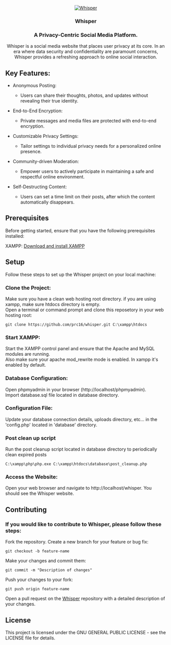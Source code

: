 <div align="center">

[![Whisper](https://raw.githubusercontent.com/prc16/whisper/master/.github/whisper-logo.png)](#readme)

### Whisper
### A Privacy-Centric Social Media Platform.  

Whisper is a social media website that places user privacy at its core. In an era where data security and confidentiality are paramount concerns, Whisper provides a refreshing approach to online social interaction.  
  
</div>

## Key Features:  
  
* Anonymous Posting:  
    * Users can share their thoughts, photos, and updates without revealing their true identity.  
  
* End-to-End Encryption:  
    * Private messages and media files are protected with end-to-end encryption.  
  
* Customizable Privacy Settings:  
    * Tailor settings to individual privacy needs for a personalized online presence.  

* Community-driven Moderation:  
    * Empower users to actively participate in maintaining a safe and respectful online environment.  

* Self-Destructing Content:
    * Users can set a time limit on their posts, after which the content automatically disappears.
  
## Prerequisites  
Before getting started, ensure that you have the following prerequisites installed:  
  
XAMPP: [Download and install XAMPP](https://www.apachefriends.org/download.html)  

## Setup  
Follow these steps to set up the Whisper project on your local machine:  
  
### Clone the Project:  
Make sure you have a clean web hosting root directory. if you are using xampp, make sure htdocs directory is empty.  
Open a terminal or command prompt and clone this reposetory in your web hosting root:  

    git clone https://github.com/prc16/whisper.git C:\xampp\htdocs
  
### Start XAMPP:
  Start the XAMPP control panel and ensure that the Apache and MySQL modules are running.  
  Also make sure your apache mod_rewrite mode is enabled. In xampp it's enabled by default.  
  
### Database Configuration:  
Open phpmyadmin in your browser (http://localhost/phpmyadmin).  
Import database.sql file located in database directory.  
  
### Configuration File:  
Update your database connection details, uploads directory, etc...  in the 'config.php' located in 'database' directory.  
  
### Post clean up script  
Run the post cleanup script located in database directory to periodically clean expired posts  

    C:\xampp\php\php.exe C:\xampp\htdocs\database\post_cleanup.php

### Access the Website:
Open your web browser and navigate to http://localhost/whisper. You should see the Whisper website.
  
## Contributing
  
### If you would like to contribute to Whisper, please follow these steps:

Fork the repository.
Create a new branch for your feature or bug fix:

    git checkout -b feature-name

Make your changes and commit them:

    git commit -m "Description of changes"

Push your changes to your fork:

    git push origin feature-name

Open a pull request on the [Whisper](https://github.com/prc16/whisper) repository with a detailed description of your changes.
  
## License

This project is licensed under the GNU GENERAL PUBLIC LICENSE - see the LICENSE file for details.

